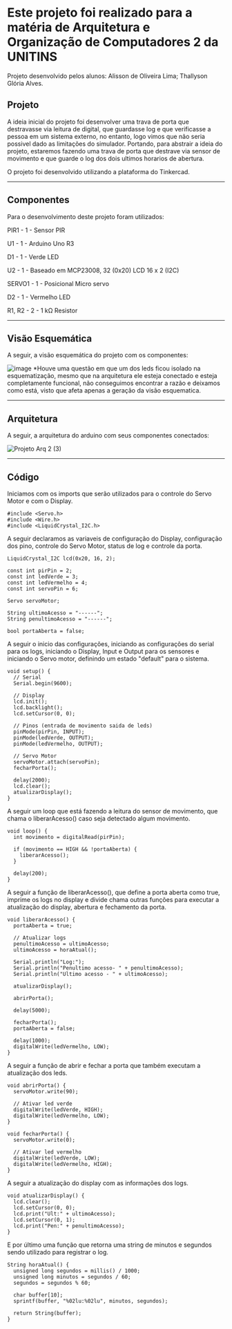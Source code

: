 # Este projeto foi realizado para a matéria de Arquitetura e Organização de Computadores 2 da UNITINS

Projeto desenvolvido pelos alunos: Alisson de Oliveira Lima; Thallyson Glória Alves.

## Projeto

A ideia inicial do projeto foi desenvolver uma trava de porta que destravasse via leitura de digital, que guardasse log e que verificasse a pessoa em um sistema externo, no entanto, logo vimos que não seria possivel dado as limitações do simulador. Portando, para abstrair a ideia do projeto, estaremos fazendo uma trava de porta que destrave via sensor de movimento e que guarde o log dos dois ultimos horarios de abertura.


O projeto foi desenvolvido utilizando a plataforma do Tinkercad.

---

## Componentes

Para o desenvolvimento deste projeto foram utilizados:

PIR1 - 1 - Sensor PIR

U1 - 1 - Arduino Uno R3

D1 - 1 - Verde LED

U2 - 1 - Baseado em MCP23008, 32 (0x20) LCD 16 x 2 (I2C)

SERVO1 - 1 - Posicional Micro servo

D2 - 1 - Vermelho LED

R1, R2 - 	2 -	1 kΩ Resistor

---

## Visão Esquemática

A seguir, a visão esquemática do projeto com os componentes:

![image](https://github.com/user-attachments/assets/dda70a51-02aa-417b-acac-1316896eefd3)
*Houve uma questão em que um dos leds ficou isolado na esquematização, mesmo que na arquitetura ele esteja conectado e esteja completamente funcional, não conseguimos encontrar a razão e deixamos como está, visto que afeta apenas a geração da visão esquematica.

---

## Arquitetura

A seguir, a arquitetura do arduino com seus componentes conectados:

![Projeto Arq 2 (3)](https://github.com/user-attachments/assets/89e773c3-0a31-4044-b0e4-c89647153ad6)

---

## Código

Iniciamos com os imports que serão utilizados para o controle do Servo Motor e com o Display.
```
#include <Servo.h>
#include <Wire.h>
#include <LiquidCrystal_I2C.h>
```

A seguir declaramos as variaveis de configuração do Display, configuração dos pino, controle do Servo Motor, status de log e controle da porta.
```
LiquidCrystal_I2C lcd(0x20, 16, 2);

const int pirPin = 2;
const int ledVerde = 3;
const int ledVermelho = 4;
const int servoPin = 6;

Servo servoMotor;

String ultimoAcesso = "------";
String penultimoAcesso = "------";

bool portaAberta = false;
```

A seguir o inicio das configurações, iniciando as configurações do serial para os logs, iniciando o Display, Input e Output para os sensores e iniciando o Servo motor, definindo um estado "default" para o sistema.
```
void setup() {
  // Serial
  Serial.begin(9600);

  // Display
  lcd.init();
  lcd.backlight();
  lcd.setCursor(0, 0);

  // Pinos (entrada de movimento saida de leds)
  pinMode(pirPin, INPUT);
  pinMode(ledVerde, OUTPUT);
  pinMode(ledVermelho, OUTPUT);

  // Servo Motor
  servoMotor.attach(servoPin);
  fecharPorta();

  delay(2000);
  lcd.clear();
  atualizarDisplay();
}
```

A seguir um loop que está fazendo a leitura do sensor de movimento, que chama o liberarAcesso() caso seja detectado algum movimento.
```
void loop() {
  int movimento = digitalRead(pirPin);

  if (movimento == HIGH && !portaAberta) {
    liberarAcesso();
  }

  delay(200);
}

```

A seguir a função de liberarAcesso(), que define a porta aberta como true, imprime os logs no display e divide chama outras funções para executar a atualização do display, abertura e fechamento da porta.
```
void liberarAcesso() {
  portaAberta = true;

  // Atualizar logs
  penultimoAcesso = ultimoAcesso;
  ultimoAcesso = horaAtual();

  Serial.println("Log:"); 
  Serial.println("Penultimo acesso- " + penultimoAcesso);
  Serial.println("Ultimo acesso - " + ultimoAcesso);

  atualizarDisplay();

  abrirPorta();

  delay(5000);

  fecharPorta();
  portaAberta = false;

  delay(1000);
  digitalWrite(ledVermelho, LOW);
}
```

A seguir a função de abrir e fechar a porta que também executam a atualização dos leds.
```
void abrirPorta() {
  servoMotor.write(90);
  
  // Ativar led verde
  digitalWrite(ledVerde, HIGH);
  digitalWrite(ledVermelho, LOW);
}

void fecharPorta() {
  servoMotor.write(0);
  
  // Ativar led vermelho
  digitalWrite(ledVerde, LOW);
  digitalWrite(ledVermelho, HIGH);
}
```

A seguir a atualização do display com as informações dos logs.
```
void atualizarDisplay() {
  lcd.clear();
  lcd.setCursor(0, 0);
  lcd.print("Ult:" + ultimoAcesso);
  lcd.setCursor(0, 1);
  lcd.print("Pen:" + penultimoAcesso);
}
```

E por último uma função que retorna uma string de minutos e segundos sendo utilizado para registrar o log.
```
String horaAtual() {
  unsigned long segundos = millis() / 1000;
  unsigned long minutos = segundos / 60;
  segundos = segundos % 60;
  
  char buffer[10];
  sprintf(buffer, "%02lu:%02lu", minutos, segundos);
  
  return String(buffer);
}
```
